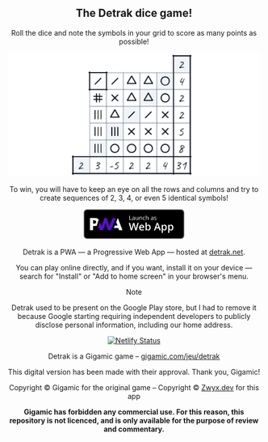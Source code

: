 <div align="center">

## The Detrak dice game!

Roll the dice and note the symbols in your grid to score as many points as possible!

<img src="./res/play.google.com/feature-graphic/light.png" alt="Detrak grid" width="500"/>

To win, you will have to keep an eye on all the rows and columns and try to create sequences of 2, 3, 4, or even 5 identical symbols!

<div align="center">

<a href="https://detrak.net" target="_blank"><img src="./res/webmaxru--progressive-web-apps-logo--PWA-dark-en.svg" alt="Go to detrak.net" width="200" /></a>
<span><!--     </span>
<a href="https://play.google.com/store/apps/details?id=net.detrak.twa" target="_blank"><img src="./res/google-play-en-badge-web-generic.png" alt="Get Detrak on Google Play" width="200" /></a> -->

</div>

Detrak is a PWA — a Progressive Web App — hosted at [detrak.net](https://detrak.net).

You can play online directly, and if you want, install it on your device — search for "Install" or "Add to home screen" in your browser's menu.

> [!NOTE]
> Detrak used to be present on the Google Play store, but I had to remove it because Google starting requiring independent developers to publicly disclose personal information, including our home address.

<!-- <img src="./public/favicon-196.png" alt="Detrak logo" width="48px"/> -->

[![Netlify Status](https://api.netlify.com/api/v1/badges/7515fd68-c12e-4077-96d4-9c467ade38ac/deploy-status)](https://app.netlify.com/sites/detrak-zwyx/deploys)

Detrak is a Gigamic game – [gigamic.com/jeu/detrak](https://www.gigamic.com/jeu/detrak)

This digital version has been made with their approval. Thank you, Gigamic!

Copyright © Gigamic for the original game – Copyright © [Zwyx.dev](https://zwyx.dev) for this app

**Gigamic has forbidden any commercial use. For this reason, this repository is not licenced, and is only available for the purpose of review and commentary.**

</div>
